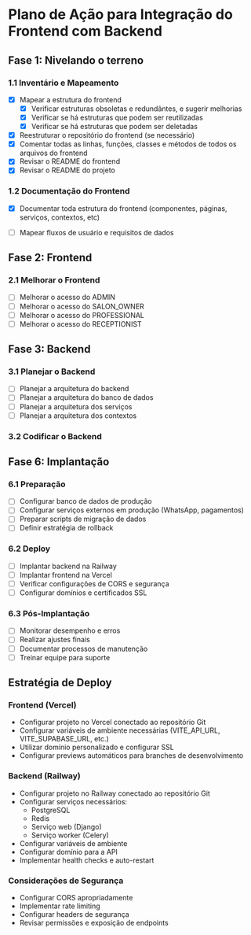 # Plano de Ação para Integração do Frontend com Backend
## Fase 1: Nivelando o terreno
### 1.1 Inventário e Mapeamento
- [x] Mapear a estrutura do frontend
  - [x] Verificar estruturas obsoletas e redundântes, e sugerir melhorias
  - [x] Verificar se há estruturas que podem ser reutilizadas
  - [x] Verificar se há estruturas que podem ser deletadas
- [x] Reestruturar o repositório do frontend (se necessário)
- [X] Comentar todas as linhas, funções, classes e métodos de todos os arquivos do frontend
- [X] Revisar o README do frontend
- [X] Revisar o README do projeto

### 1.2 Documentação do Frontend
- [X] Documentar toda estrutura do frontend (componentes, páginas, serviços, contextos, etc)
- [ ] Mapear fluxos de usuário e requisitos de dados


## Fase 2: Frontend

### 2.1 Melhorar o Frontend

- [ ] Melhorar o acesso do ADMIN
- [ ] Melhorar o acesso do SALON_OWNER
- [ ] Melhorar o acesso do PROFESSIONAL
- [ ] Melhorar o acesso do RECEPTIONIST

## Fase 3: Backend

### 3.1 Planejar o Backend

- [ ] Planejar a arquitetura do backend
- [ ] Planejar a arquitetura do banco de dados
- [ ] Planejar a arquitetura dos serviços
- [ ] Planejar a arquitetura dos contextos

### 3.2 Codificar o Backend

## Fase 6: Implantação

### 6.1 Preparação

- [ ] Configurar banco de dados de produção
- [ ] Configurar serviços externos em produção (WhatsApp, pagamentos)
- [ ] Preparar scripts de migração de dados
- [ ] Definir estratégia de rollback

### 6.2 Deploy

- [ ] Implantar backend na Railway
- [ ] Implantar frontend na Vercel
- [ ] Verificar configurações de CORS e segurança
- [ ] Configurar domínios e certificados SSL

### 6.3 Pós-Implantação

- [ ] Monitorar desempenho e erros
- [ ] Realizar ajustes finais
- [ ] Documentar processos de manutenção
- [ ] Treinar equipe para suporte

## Estratégia de Deploy

### Frontend (Vercel)

- Configurar projeto no Vercel conectado ao repositório Git
- Configurar variáveis de ambiente necessárias (VITE_API_URL, VITE_SUPABASE_URL, etc.)
- Utilizar domínio personalizado e configurar SSL
- Configurar previews automáticos para branches de desenvolvimento

### Backend (Railway)

- Configurar projeto no Railway conectado ao repositório Git
- Configurar serviços necessários:
  - PostgreSQL
  - Redis
  - Serviço web (Django)
  - Serviço worker (Celery)
- Configurar variáveis de ambiente
- Configurar domínio para a API
- Implementar health checks e auto-restart

### Considerações de Segurança

- Configurar CORS apropriadamente
- Implementar rate limiting
- Configurar headers de segurança
- Revisar permissões e exposição de endpoints

